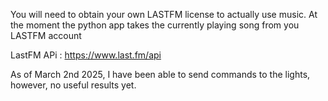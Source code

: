You will need to obtain your own LASTFM license to actually use music. 
At the moment the python app takes the currently playing song from you LASTFM account

LastFM APi : https://www.last.fm/api

As of March 2nd 2025, I have been able to send commands to the lights, however, no useful results yet.
